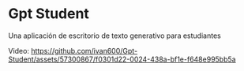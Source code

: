 # Gpt Student
 Una aplicación de escritorio de texto generativo para estudiantes

 Video:
https://github.com/ivan600/Gpt-Student/assets/57300867/f0301d22-0024-438a-bf1e-f648e995bb5a

